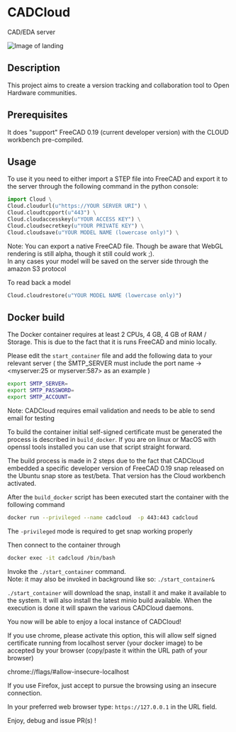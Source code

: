 # CADCloud
CAD/EDA server

![Image of landing](https://raw.githubusercontent.com/CADCloud/CADCloud/master/screenshot/landing.png)

## Description
This project aims to create a version tracking and collaboration tool to Open Hardware communities. 

## Prerequisites
It does "support" FreeCAD 0.19 (current developer version) with the CLOUD workbench pre-compiled. 

## Usage
To use it you need to either import a STEP file into FreeCAD and export it to the server through the following command in the python console:

```python
import Cloud \
Cloud.cloudurl(u"https://YOUR SERVER URI") \
Cloud.cloudtcpport(u"443") \
Cloud.cloudaccesskey(u"YOUR ACCESS KEY") \
Cloud.cloudsecretkey(u"YOUR PRIVATE KEY") \
Cloud.cloudsave(u"YOUR MODEL NAME (lowercase only)") \
```

Note: You can export a native FreeCAD file. Though be aware that WebGL rendering is still alpha, though it still could work ;).  
In any cases your model will be saved on the server side through the amazon S3 protocol  

To read back a model  

```python
Cloud.cloudrestore(u"YOUR MODEL NAME (lowercase only)") 
```

## Docker build

The Docker container requires at least 2 CPUs, 4 GB, 4 GB of RAM / Storage. This is due to the fact that it is runs FreeCAD and minio locally.

Please edit the `start_container` file and add the following data to your relevant server ( the SMTP_SERVER must include the port name -> <myserver:25 or myserver:587> as an example )

```bash
export SMTP_SERVER=
export SMTP_PASSWORD=
export SMTP_ACCOUNT=
```

Note: CADCloud requires email validation and needs to be able to send email for testing

To build the container initial self-signed certificate must be generated the process is described in `build_docker`.
If you are on linux or MacOS with openssl tools installed you can use that script straight forward.

The build process is made in 2 steps due to the fact that CADCloud embedded a specific developer version of FreeCAD 0.19
snap released on the Ubuntu snap store as test/beta. That version has the Cloud workbench activated.

After the `build_docker` script has been executed start the container with the following command

```bash
docker run --privileged --name cadcloud  -p 443:443 cadcloud
```

The `-privileged` mode is required to get snap working properly

Then connect to the container through

```bash
docker exec -it cadcloud /bin/bash
```

Invoke the `./start_container` command.  
Note: it may also  be invoked in background like so: `./start_container&` 

`./start_container` will download the snap, install it and make it available to the system. It will also install the latest minio build available. When the
execution is done it will spawn the various CADCloud daemons.

You now will be able to enjoy a local instance of CADCloud! 

If you use chrome, please activate this option, this will allow self signed certificate running from localhost server (your docker image) to be accepted by your browser (copy/paste it within the URL path of your browser)

chrome://flags/#allow-insecure-localhost

If you use Firefox, just accept to pursue the browsing using an insecure connection.

In your preferred web browser type: `https://127.0.0.1` in the URL field. 

Enjoy, debug and issue PR(s) !

